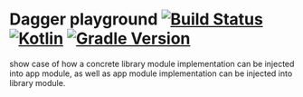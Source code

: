 # Dagger playground [![Build Status](https://travis-ci.org/kibotu/Dagger-Multi-Module-Sample.svg?branch=master)](https://travis-ci.org/kibotu/Dagger-Multi-Module-Sample) [![Kotlin](https://img.shields.io/badge/kotlin-1.3.72-green.svg)](https://kotlinlang.org/) [![Gradle Version](https://img.shields.io/badge/gradle-6.5.0-green.svg)](https://docs.gradle.org/current/release-notes)

show case of how a concrete library module implementation can be injected into app module, as well as app module implementation can be injected into library module.